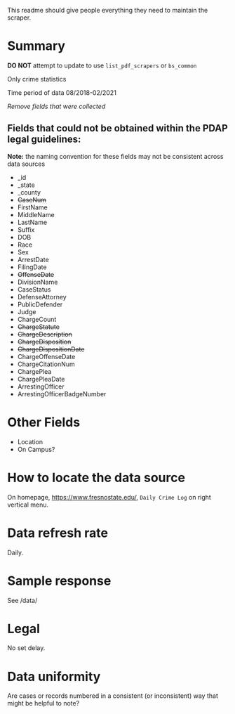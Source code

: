 This readme should give people everything they need to maintain the scraper.

# Summary
**DO NOT** attempt to update to use `list_pdf_scrapers` or `bs_common`

Only crime statistics

Time period of data 08/2018-02/2021

_Remove fields that were collected_
## Fields that could not be obtained within the PDAP legal guidelines:
**Note:** the naming convention for these fields may not be consistent across data sources
* _id
* _state
* _county
* ~~CaseNum~~
* FirstName
* MiddleName
* LastName
* Suffix
* DOB
* Race
* Sex
* ArrestDate
* FilingDate
* ~~OffenseDate~~
* DivisionName
* CaseStatus
* DefenseAttorney
* PublicDefender
* Judge
* ChargeCount
* ~~ChargeStatute~~
* ~~ChargeDescription~~
* ~~ChargeDisposition~~
* ~~ChargeDispositionDate~~
* ChargeOffenseDate
* ChargeCitationNum
* ChargePlea
* ChargePleaDate
* ArrestingOfficer
* ArrestingOfficerBadgeNumber

# Other Fields

* Location
* On Campus?

# How to locate the data source
On homepage, https://www.fresnostate.edu/, `Daily Crime Log` on right vertical menu.

# Data refresh rate
Daily.

# Sample response
See /data/

# Legal
No set delay.

# Data uniformity
Are cases or records numbered in a consistent (or inconsistent) way that might be helpful to note?

